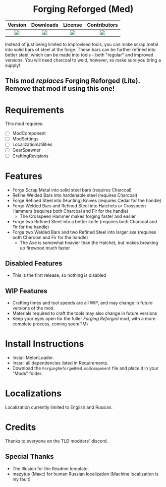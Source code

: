 <h1 style="text-align: center;"> Forging Reforged (Med) </h1> <!-- This should be the name of your mod -->

<!-- This section contains the current version, the current downloads and the current license. Go to https://shields.io in order to update these links -->
<!-- NOTES:
    Keep the new line between the div definitions otherwise this wont work
    ![] is all you need before the round brackets. The text in the round brackets wont be displayed. If you want to change the displayed text on the left side of the button use &label=DISPLAYEDTEXT. Note that you will need to use URL escape characters
    ?style=for-the-badge this is the style for the button. This particular style seems to be the best currently available as of 2024/09/23
    Dont use blank spaces when you dont need them. The headers should handle this
 -->
<div style="margin-left: auto;
            margin-right: auto;
            width: 100%">


| Version | Downloads | License | Contributors |
| :-----: | :-------: | :-----: | :-----------: |
| ![](https://img.shields.io/github/v/release/bwoodward735/ForgingReforgedMed?sort=semver&display_name=release&style=for-the-badge&link=https%3A%2F%2Fgithub.com%2Fbwoodward735%2ForgingReforgedMed%2Freleases%2Flatest) | ![](https://img.shields.io/github/downloads/bwoodward735/ForgingReforgedMed/total?style=for-the-badge) | ![](https://img.shields.io/github/license/bwoodward735/ForgingReforgedMed) | ![](https://img.shields.io/github/contributors/bwoodward735/ForgingReforgedMed?style=for-the-badge) |

</div>

Instead of just being limited to improvised tools, you can make scrap metal into solid bars of steel at the forge.  These bars can be further refined into better steel, which can be made into tools - both "regular" and improved versions.  You will need charcoal to weld, however, so make sure you bring a supply!
## This mod *replaces* Forging Reforged (Lite).  Remove that mod if using this one!
# Requirements
<!-- Yes, requirements before features.  -->
This mod requires:
- [ ] ModComponent
- [ ] ModSettings
- [ ] LocalizationUtilities
- [ ] GearSpawner
- [ ] CraftingRevisions
# Features
<!--
This should be a bullet point list of everything the mod does
-->
* Forge Scrap Metal into solid steel bars (requires Charcoal)
* Refine Welded Bars into hardenable steel (requires Charcoal)
* Forge Refined Steel into (Hunting) Knives (requires Cedar for the handle)
* Forge Welded Bars and Refined Steel into Hatchets or Crosspeen Hammers (requires both Charcoal and Fir for the handle)
  * The Crosspeen Hammer makes forging faster and easier
* Forge two Refined Steel into a better knife (requires both Charcoal and Fir for the handle)
* Forge two Welded Bars and two Refined Steel into larger axe (requires both Charcoal and Fir for the handle)
  * The Axe is somewhat heavier than the Hatchet, but makes breaking up firewood much faster
## Disabled Features
<!--
OPTIONAL
This should be a bullet point list of everything the mod used to do
-->
* This is the first release, so nothing is disabled
## WIP Features
<!--
OPTIONAL
This should be a bullet point list of everything that you currently plan on creating
-->
* Crafting times and tool speeds are all WIP, and may change in future versions of the mod.
* Materials required to craft the tools may also change in future versions
* Keep your eyes open for the fuller *_Forging Reforged_* mod, with a more complete process, coming soon(TM)
# Install Instructions
<!--
This should be a bullet point list of everything the user must do in order to use the mod, including installing ML
-->
* Install MelonLoader.
* Install all dependencies listed in Requirements.
* Download the `ForgingReforgedMed.modcomponent` file and place it in your "Mods" folder.
# Localizations
<!--
This section should contain instructions on how to contribuite to the project for localization purposes
-->
Localization currently limited to English and Russian.
# Credits
<!--
This should contain a list of everyone who has ever helped out with the mod, broken down into categories
-->
Thanks to everyone on the TLD modders' discord.
## Special Thanks
* The Illusion for the Readme template.
* mazytus (Макс) for human Russian localization  (Machine localization is my fault)
